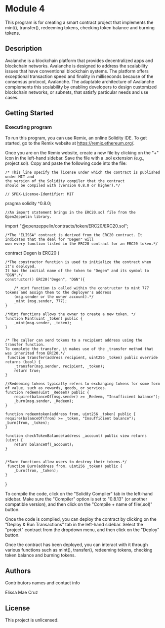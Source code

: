 # Module 4

This program is for creating a smart contract project that implements the mint(), transfer(), redeeming tokens, checking token balance and burning tokens.

## Description

Avalanche is a blockchain platform that provides decentralized apps and blockchain networks. Avalanche is designed to address the scalability issues that have conventional blockchain systems. The platform offers exceptional transaction speed and finality in milliseconds because of the consensus protocol, Avalanche. The adaptable architecture of Avalanche complements this scalability by enabling developers to design customized blockchain networks, or subnets, that satisfy particular needs and use cases. 

## Getting Started

### Executing program

To run this program, you can use Remix, an online Solidity IDE. To get started, go to the Remix website at https://remix.ethereum.org/.

Once you are on the Remix website, create a new file by clicking on the "+" icon in the left-hand sidebar. Save the file with a .sol extension (e.g., project.sol). Copy and paste the following code into the file:

    /* This line specify the license under which the contract is published under MIT and 
    the version of the Solidity compiler that the contract 
    should be compiled with (version 0.8.0 or higher).*/

    // SPDX-License-Identifier: MIT
pragma solidity ^0.8.0;


    //An import statement brings in the ERC20.sol file from the OpenZeppelin library.
import "@openzeppelin/contracts/token/ERC20/ERC20.sol";

    /*The "ELISSA" contract is derived from the ERC20 contract. It indicates that the deal for "Degen" will 
    own every function listed in the ERC20 contract for an ERC20 token.*/ 

contract Degen is ERC20 {
        

    /*The constructor function is used to initialize the contract when it's deployed. 
    It has the initial name of the token to "Degen" and its symbol to "DGN".*/
    constructor() ERC20("Degen", "DGN"){

        /*_mint function is called within the constructor to mint 777 tokens and assign them to the deployer's address 
        (msg.sender or the owner account).*/
        _mint (msg.sender, 777);
    }

    /*Mint functions allows the owner to create a new token. */
    function Mint(uint _token) public {
        _mint(msg.sender, _token);
    }

    
    /* The caller can send tokens to a recipient address using the transfer function. 
    To complete the transfer, it makes use of the _transfer method that was inherited from ERC20.*/ 
     function transfer(address recipient, uint256 _token) public override returns (bool) {
        _transfer(msg.sender, recipient, _token);
        return true;
    }
    
    //Redeeming tokens typically refers to exchanging tokens for some form of value, such as rewards, goods, or services. 
    function redeem(uint _Redeem) public {
        require(balanceOf(msg.sender) >= _Redeem, "Insufficient balance");
        _burn(msg.sender, _Redeem);
    }

    function redeemtoken(address from, uint256 _token) public {
    require(balanceOf(from) >= _token, "Insufficient balance");
    _burn(from, _token);
    }
    
    function checkTokenBalance(address _account) public view returns (uint) {
        return balanceOf(_account);
    }


    /*Burn functions allow users to destroy their tokens.*/ 
     function Burn(address from, uint256 _token) public {
        _burn(from, _token);
    }
}



To compile the code, click on the "Solidity Compiler" tab in the left-hand sidebar. Make sure the "Compiler" option is set to "0.8.13" (or another compatible version), and then click on the "Compile + name of file(.sol)" button.

Once the code is compiled, you can deploy the contract by clicking on the "Deploy & Run Transactions" tab in the left-hand sidebar. Select the "project" contract from the dropdown menu, and then click on the "Deploy" button.

Once the contract has been deployed, you can interact with it through various functions such as mint(), transfer(), redeeming tokens, checking token balance and burning tokens.

## Authors

Contributors names and contact info

Elissa Mae Cruz


## License

This project is unlicensed.

